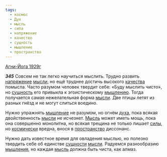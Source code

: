 ```yaml
---
tags:
  - космос
  - Дух
  - мысль
  - сила
  - напряжение
  - качество
  - сущность
  - мышление
  - пространство
---
```


[Агни-Йога 1929г](https://127.0.0.1:4002/agni/1929)

___345___
Совсем не так легко научиться мыслить. Трудно развить [напряжение](../../../tags/#напряжение) [мысли](../../../tags/#[мысль](../../../tags/#мысль)), но ещё труднее достичь высокого [качества](../../../tags/#качество) помысла. Часто разумом человек твердит себе: «Буду мыслить чисто», но [сущность](../../../tags/#сущность) его привыкла к эгоистическому [мышлению](../../../tags/#[мышление](../../../tags/#мышление)). Тогда получается самая нежелательная форма [мысли](../../../tags/#[мысль](../../../tags/#мысль)). Две птицы летят из разных гнёзд и не могут слиться воедино.   

Нужно упражнять [мышление](../../../tags/#мышление) не разумом, но огнём [духа](../../../tags/#Дух), пока всякая двойственность [мысли](../../../tags/#[мысль](../../../tags/#мысль)) не исчезнет. [Мысль](../../../tags/#[мысль](../../../tags/#мысль)) может иметь мощь, пока она совершенно монолитна, но всякая трещина не только лишает [силы](../../../tags/#сила), но [космически](../../../tags/#космос) вредна, внося в [пространство](../../../tags/#пространство) диссонанс.   

Нужно дать известное время для овладения мыслью, но полезно твердить себе об единстве [сущности](../../../tags/#сущность) [мысли](../../../tags/#[мысль](../../../tags/#мысль)). Радуемся разнообразию [мышления](../../../tags/#мышление), но каждая [мысль](../../../tags/#мысль) должна быть чиста, как алмаз.